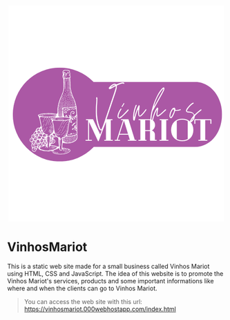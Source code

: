 <p align="center" margin-top="-20" margin-bottom="-20">
  <img src="/src/img/Logo.png" alt="Logo Vinhos Mariot">
</p>

# VinhosMariot
This is a static web site made for a small business called Vinhos Mariot using HTML, CSS and JavaScript. The idea of this website is to promote the Vinhos Mariot's services, products and some important informations like where and when the clients can go to Vinhos Mariot.

> You can access the web site with this url: https://vinhosmariot.000webhostapp.com/index.html
